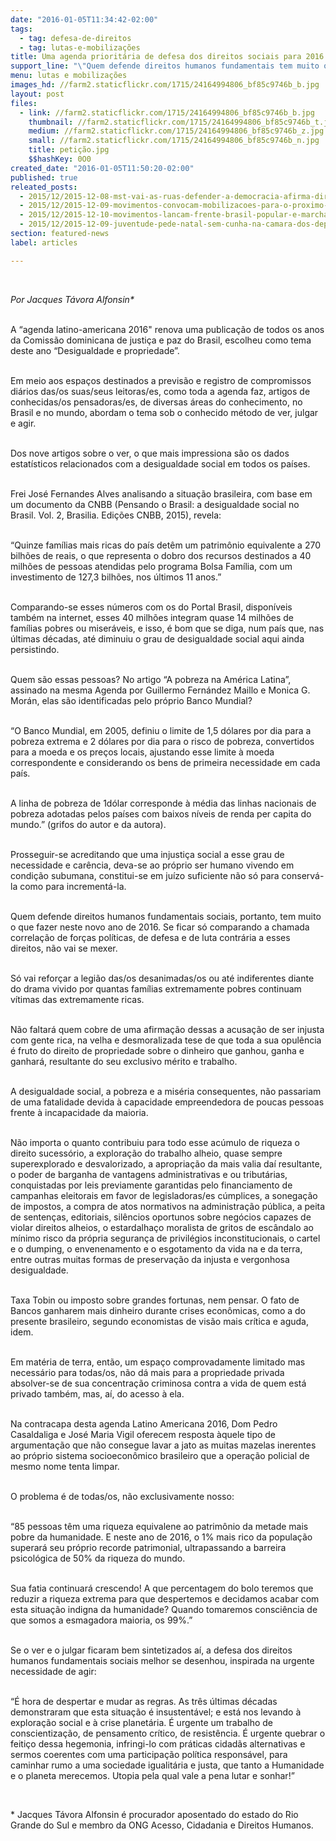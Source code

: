 ```yaml
---
date: "2016-01-05T11:34:42-02:00"
tags:
  - tag: defesa-de-direitos
  - tag: lutas-e-mobilizações
title: Uma agenda prioritária de defesa dos direitos sociais para 2016
support_line: "\"Quem defende direitos humanos fundamentais tem muito o que fazer neste novo ano de 2016. Se ficar só comparando a chamada correlação de forças políticas, não vai se mexer\", escreve Alfonsin"
menu: lutas e mobilizações
images_hd: //farm2.staticflickr.com/1715/24164994806_bf85c9746b_b.jpg
layout: post
files:
  - link: //farm2.staticflickr.com/1715/24164994806_bf85c9746b_b.jpg
    thumbnail: //farm2.staticflickr.com/1715/24164994806_bf85c9746b_t.jpg
    medium: //farm2.staticflickr.com/1715/24164994806_bf85c9746b_z.jpg
    small: //farm2.staticflickr.com/1715/24164994806_bf85c9746b_n.jpg
    title: petição.jpg
    $$hashKey: 0O0
created_date: "2016-01-05T11:50:20-02:00"
published: true
releated_posts:
  - 2015/12/2015-12-08-mst-vai-as-ruas-defender-a-democracia-afirma-dirigente.md
  - 2015/12/2015-12-09-movimentos-convocam-mobilizacoes-para-o-proximo-dia-16-12.md
  - 2015/12/2015-12-10-movimentos-lancam-frente-brasil-popular-e-marcham-em-defesa-da-democracia-no-rs.md
  - 2015/12/2015-12-09-juventude-pede-natal-sem-cunha-na-camara-dos-deputados-em-brasilia.md
section: featured-news
label: articles

---
```

<p>&nbsp;</p>

<p><em>Por Jacques T&aacute;vora Alfonsin*</em></p>

<p><br />
A &ldquo;agenda latino-americana 2016&quot; renova uma publica&ccedil;&atilde;o de todos os anos da Comiss&atilde;o dominicana de justi&ccedil;a e paz do Brasil, escolheu como tema deste ano &ldquo;Desigualdade e propriedade&rdquo;.</p>

<p><br />
Em meio aos espa&ccedil;os destinados a previs&atilde;o e registro de compromissos di&aacute;rios das/os suas/seus leitoras/es, como toda a agenda faz, artigos de conhecidas/os pensadoras/es, de diversas &aacute;reas do conhecimento, no Brasil e no mundo, abordam o tema sob o conhecido m&eacute;todo de ver, julgar e agir.</p>

<p><br />
Dos nove artigos sobre o ver, o que mais impressiona s&atilde;o os dados estat&iacute;sticos relacionados com a desigualdade social em todos os pa&iacute;ses.</p>

<p><br />
Frei Jos&eacute; Fernandes Alves analisando a situa&ccedil;&atilde;o brasileira, com base em um documento da CNBB (Pensando o Brasil: a desigualdade social no Brasil. Vol. 2, Brasilia. Edi&ccedil;&otilde;es CNBB, 2015), revela:</p>

<p><br />
&ldquo;Quinze fam&iacute;lias mais ricas do pa&iacute;s det&ecirc;m um patrim&ocirc;nio equivalente a 270 bilh&otilde;es de reais, o que representa o dobro dos recursos destinados a 40 milh&otilde;es de pessoas atendidas pelo programa Bolsa Fam&iacute;lia, com um investimento de 127,3 bilh&otilde;es, nos &uacute;ltimos 11 anos.&rdquo;</p>

<p><br />
Comparando-se esses n&uacute;meros com os do Portal Brasil, dispon&iacute;veis tamb&eacute;m na internet, esses 40 milh&otilde;es integram quase 14 milh&otilde;es de fam&iacute;lias pobres ou miser&aacute;veis, e isso, &eacute; bom que se diga, num pa&iacute;s que, nas &uacute;ltimas d&eacute;cadas, at&eacute; diminuiu o grau de desigualdade social aqui ainda persistindo.</p>

<p><br />
Quem s&atilde;o essas pessoas? No artigo &ldquo;A pobreza na Am&eacute;rica Latina&rdquo;, assinado na mesma Agenda por Guillermo Fern&aacute;ndez Maillo e Monica G. Mor&aacute;n, elas s&atilde;o identificadas pelo pr&oacute;prio Banco Mundial?</p>

<p><br />
&ldquo;O Banco Mundial, em 2005, definiu o limite de 1,5 d&oacute;lares por dia para a pobreza extrema e 2 d&oacute;lares por dia para o risco de pobreza, convertidos para a moeda e os pre&ccedil;os locais, ajustando esse limite &agrave; moeda correspondente e considerando os bens de primeira necessidade em cada pa&iacute;s.</p>

<p><br />
A linha de pobreza de 1d&oacute;lar corresponde &agrave; m&eacute;dia das linhas nacionais de pobreza adotadas pelos pa&iacute;ses com baixos n&iacute;veis de renda per capita do mundo.&rdquo; (grifos do autor e da autora).</p>

<p><br />
Prosseguir-se acreditando que uma injusti&ccedil;a social a esse grau de necessidade e car&ecirc;ncia, deva-se ao pr&oacute;prio ser humano vivendo em condi&ccedil;&atilde;o subumana, constitui-se em ju&iacute;zo suficiente n&atilde;o s&oacute; para conserv&aacute;-la como para increment&aacute;-la.</p>

<p><br />
Quem defende direitos humanos fundamentais sociais, portanto, tem muito o que fazer neste novo ano de 2016. Se ficar s&oacute; comparando a chamada correla&ccedil;&atilde;o de for&ccedil;as pol&iacute;ticas, de defesa e de luta contr&aacute;ria a esses direitos, n&atilde;o vai se mexer.</p>

<p><br />
S&oacute; vai refor&ccedil;ar a legi&atilde;o das/os desanimadas/os ou at&eacute; indiferentes diante do drama vivido por quantas fam&iacute;lias extremamente pobres continuam v&iacute;timas das extremamente ricas.</p>

<p><br />
N&atilde;o faltar&aacute; quem cobre de uma afirma&ccedil;&atilde;o dessas a acusa&ccedil;&atilde;o de ser injusta com gente rica, na velha e desmoralizada tese de que toda a sua opul&ecirc;ncia &eacute; fruto do direito de propriedade sobre o dinheiro que ganhou, ganha e ganhar&aacute;, resultante do seu exclusivo m&eacute;rito e trabalho.</p>

<p><br />
A desigualdade social, a pobreza e a mis&eacute;ria consequentes, n&atilde;o passariam de uma fatalidade devida &agrave; capacidade empreendedora de poucas pessoas frente &agrave; incapacidade da maioria.</p>

<p><br />
N&atilde;o importa o quanto contribuiu para todo esse ac&uacute;mulo de riqueza o direito sucess&oacute;rio, a explora&ccedil;&atilde;o do trabalho alheio, quase sempre superexplorado e desvalorizado, a apropria&ccedil;&atilde;o da mais valia da&iacute; resultante, o poder de barganha de vantagens administrativas e ou tribut&aacute;rias, conquistadas por leis previamente garantidas pelo financiamento de campanhas eleitorais em favor de legisladoras/es c&uacute;mplices, a sonega&ccedil;&atilde;o de impostos, a compra de atos normativos na administra&ccedil;&atilde;o p&uacute;blica, a peita de senten&ccedil;as, editoriais, sil&ecirc;ncios oportunos sobre neg&oacute;cios capazes de violar direitos alheios, o estardalha&ccedil;o moralista de gritos de esc&acirc;ndalo ao m&iacute;nimo risco da pr&oacute;pria seguran&ccedil;a de privil&eacute;gios inconstitucionais, o cartel e o dumping, o envenenamento e o esgotamento da vida na e da terra, entre outras muitas formas de preserva&ccedil;&atilde;o da injusta e vergonhosa desigualdade.</p>

<p><br />
Taxa Tobin ou imposto sobre grandes fortunas, nem pensar. O fato de Bancos ganharem mais dinheiro durante crises econ&ocirc;micas, como a do presente brasileiro, segundo economistas de vis&atilde;o mais cr&iacute;tica e aguda, idem.</p>

<p><br />
Em mat&eacute;ria de terra, ent&atilde;o, um espa&ccedil;o comprovadamente limitado mas necess&aacute;rio para todas/os, n&atilde;o d&aacute; mais para a propriedade privada absolver-se de sua concentra&ccedil;&atilde;o criminosa contra a vida de quem est&aacute; privado tamb&eacute;m, mas, a&iacute;, do acesso &agrave; ela.</p>

<p><br />
Na contracapa desta agenda Latino Americana 2016, Dom Pedro Casaldaliga e Jos&eacute; Maria Vigil oferecem resposta &agrave;quele tipo de argumenta&ccedil;&atilde;o que n&atilde;o consegue lavar a jato as muitas mazelas inerentes ao pr&oacute;prio sistema socioecon&ocirc;mico brasileiro que a opera&ccedil;&atilde;o policial de mesmo nome tenta limpar.</p>

<p><br />
O problema &eacute; de todas/os, n&atilde;o exclusivamente nosso:</p>

<p><br />
&ldquo;85 pessoas t&ecirc;m uma riqueza equivalene ao patrim&ocirc;nio da metade mais pobre da humanidade. E neste ano de 2016, o 1% mais rico da popula&ccedil;&atilde;o superar&aacute; seu pr&oacute;prio recorde patrimonial, ultrapassando a barreira psicol&oacute;gica de 50% da riqueza do mundo.</p>

<p><br />
Sua fatia continuar&aacute; crescendo! A que percentagem do bolo teremos que reduzir a riqueza extrema para que despertemos e decidamos acabar com esta situa&ccedil;&atilde;o indigna da humanidade? Quando tomaremos consci&ecirc;ncia de que somos a esmagadora maioria, os 99%.&rdquo;</p>

<p><br />
Se o ver e o julgar ficaram bem sintetizados a&iacute;, a defesa dos direitos humanos fundamentais sociais melhor se desenhou, inspirada na urgente necessidade de agir:</p>

<p><br />
&ldquo;&Eacute; hora de despertar e mudar as regras. As tr&ecirc;s &uacute;ltimas d&eacute;cadas demonstraram que esta situa&ccedil;&atilde;o &eacute; insustent&aacute;vel; e est&aacute; nos levando &agrave; explora&ccedil;&atilde;o social e &agrave; crise planet&aacute;ria. &Eacute; urgente um trabalho de conscientiza&ccedil;&atilde;o, de pensamento cr&iacute;tico, de resist&ecirc;ncia. &Eacute; urgente quebrar o feiti&ccedil;o dessa hegemonia, infringi-lo com pr&aacute;ticas cidad&atilde;s alternativas e sermos coerentes com uma participa&ccedil;&atilde;o pol&iacute;tica respons&aacute;vel, para caminhar rumo a uma sociedade igualit&aacute;ria e justa, que tanto a Humanidade e o planeta merecemos. Utopia pela qual vale a pena lutar e sonhar!&rdquo;</p>

<p>&nbsp;</p>

<p>* Jacques T&aacute;vora Alfonsin &eacute; procurador aposentado do estado do Rio Grande do Sul e membro da ONG Acesso, Cidadania e Direitos Humanos.</p>

<p>&nbsp;</p>
